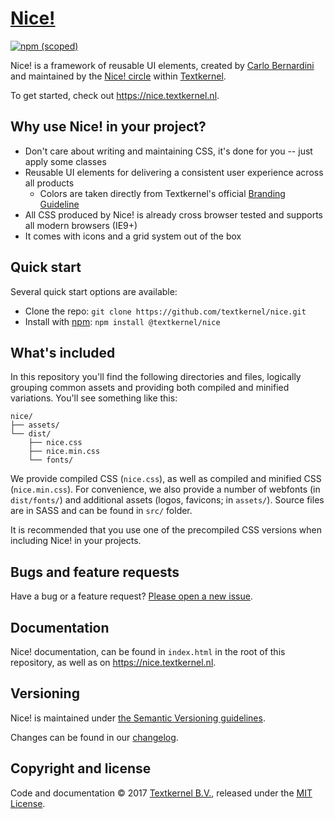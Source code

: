 # [Nice!](https://nice.textkernel.nl)
[![npm (scoped)](https://img.shields.io/npm/v/@textkernel/nice.svg)](https://www.npmjs.com/package/@textkernel/nice)

Nice! is a framework of reusable UI elements, created by [Carlo Bernardini](mailto:bernardini@textkernel.nl) and maintained by the [Nice! circle](mailto:nice@textkernel.nl) within [Textkernel](http://textkernel.com).

To get started, check out <https://nice.textkernel.nl>.

## Why use Nice! in your project?
* Don't care about writing and maintaining CSS, it's done for you -- just apply some classes
* Reusable UI elements for delivering a consistent user experience across all products
  * Colors are taken directly from Textkernel's official [Branding Guideline](https://app.frontify.com/d/apB5ernOJZzj/textkernel-branding-guideline)
* All CSS produced by Nice! is already cross browser tested and supports all modern browsers (IE9+)
* It comes with icons and a grid system out of the box

## Quick start

Several quick start options are available:

- Clone the repo: `git clone https://github.com/textkernel/nice.git`
- Install with [npm](https://www.npmjs.com): `npm install @textkernel/nice`

## What's included

In this repository you'll find the following directories and files, logically grouping common assets and providing both compiled and minified variations. You'll see something like this:

```
nice/
├── assets/
└── dist/
    ├── nice.css
    ├── nice.min.css
    └── fonts/
```

We provide compiled CSS (`nice.css`), as well as compiled and minified CSS (`nice.min.css`).
For convenience, we also provide a number of webfonts (in `dist/fonts/`) and additional assets (logos, favicons; in `assets/`).
Source files are in SASS and can be found in `src/` folder.

It is recommended that you use one of the precompiled CSS versions when including Nice! in your projects.

## Bugs and feature requests

Have a bug or a feature request? [Please open a new issue](https://github.com/textkernel/nice/issues/new).

## Documentation

Nice! documentation, can be found in `index.html` in the root of this repository, as well as on <https://nice.textkernel.nl>.

## Versioning

Nice! is maintained under [the Semantic Versioning guidelines](http://semver.org/).

Changes can be found in our [changelog](https://github.com/textkernel/nice/blob/master/CHANGELOG.md).

## Copyright and license

Code and documentation :copyright: 2017 [Textkernel B.V.](http://textkernel.com), released under the [MIT License](https://github.com/textkernel/nice/blob/master/LICENSE).
